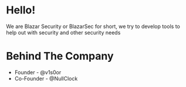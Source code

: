 # Hello!
We are Blazar Security or BlazarSec for short, we try to develop tools to help out with security and 
other security needs

# Behind The Company
- Founder - @v1s0or
- Co-Founder - @NullClock
